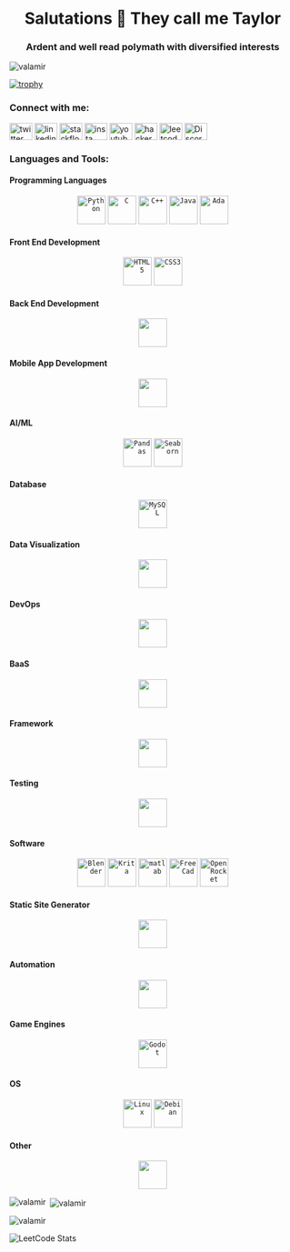 <h1 align="center">Salutations 🤖 They call me Taylor</h1>
<h3 align="center">Ardent and well read polymath with diversified interests</h3>

<p align="left"> <img src="https://komarev.com/ghpvc/?username=valamir&label=Profile%20views&color=0e75b6&style=flat" alt="valamir" /> </p>

[![trophy](https://github-profile-trophy.vercel.app/?username=Valamir777-ma&theme=onedark)](https://github.com/ryo-ma/github-profile-trophy)

<h3 align="left">Connect with me:</h3>
<p align="left">
<a href="https://twitter.com/twitter" target="blank"><img align="center" src="https://raw.githubusercontent.com/rahuldkjain/github-profile-readme-generator/master/src/images/icons/Social/twitter.svg" alt="twitter" height="30" width="40" /></a>
<a href="https://linkedin.com/in/linkedin" target="blank"><img align="center" src="https://raw.githubusercontent.com/rahuldkjain/github-profile-readme-generator/master/src/images/icons/Social/linked-in-alt.svg" alt="linkedin" height="30" width="40" /></a>
<a href="https://stackoverflow.com/users/stackflow" target="blank"><img align="center" src="https://raw.githubusercontent.com/rahuldkjain/github-profile-readme-generator/master/src/images/icons/Social/stack-overflow.svg" alt="stackflow" height="30" width="40" /></a>
<a href="https://instagram.com/insta" target="blank"><img align="center" src="https://raw.githubusercontent.com/rahuldkjain/github-profile-readme-generator/master/src/images/icons/Social/instagram.svg" alt="insta" height="30" width="40" /></a>
<a href="https://www.youtube.com/c/youtube" target="blank"><img align="center" src="https://raw.githubusercontent.com/rahuldkjain/github-profile-readme-generator/master/src/images/icons/Social/youtube.svg" alt="youtube" height="30" width="40" /></a>
<a href="https://www.hackerrank.com/hacker" target="blank"><img align="center" src="https://raw.githubusercontent.com/rahuldkjain/github-profile-readme-generator/master/src/images/icons/Social/hackerrank.svg" alt="hacker" height="30" width="40" /></a>
<a href="https://www.leetcode.com/leetcode" target="blank"><img align="center" src="https://raw.githubusercontent.com/rahuldkjain/github-profile-readme-generator/master/src/images/icons/Social/leet-code.svg" alt="leetcode" height="30" width="40" /></a>
<a href="https://discord.gg/Discord" target="blank"><img align="center" src="https://raw.githubusercontent.com/rahuldkjain/github-profile-readme-generator/master/src/images/icons/Social/discord.svg" alt="Discord" height="30" width="40" /></a>
</p>

<h3 align="left">Languages and Tools:</h3>
<h4 align="left">Programming Languages</h4>
<div align="center">
	<code><img width="50" src="https://upload.wikimedia.org/wikipedia/commons/c/cf/Python_logo_51.svg" alt="Python" title="Python"/></code>
	<code><img width="50" src="https://upload.wikimedia.org/wikipedia/commons/1/19/C_Logo.png" alt="C" title="C"/></code>
	<code><img width="50" src="https://upload.wikimedia.org/wikipedia/commons/1/18/ISO_C%2B%2B_Logo.svg" alt="C++" title="C++"/></code>
	<code><img width="50" src="https://upload.wikimedia.org/wikipedia/de/e/e1/Java-Logo.svg" alt="Java" title="Java"/></code>
	<code><img width="50" src="https://upload.wikimedia.org/wikipedia/commons/d/d6/Ada_Mascot_with_slogan.svg" alt="Ada" title="Ada Core"/></code>
</div>
<h4 align="lef
<h4 align="left">Front End Development</h4>
<div align="center">
	<code><img width="50" src="https://upload.wikimedia.org/wikipedia/commons/6/61/HTML5_logo_and_wordmark.svg" alt="HTML5" title="HTML5"/></code>
	<code><img width="50" src="https://upload.wikimedia.org/wikipedia/commons/6/62/CSS3_logo.svg" alt="CSS3" title="CSS3"/></code>
</div>
<h4 align="left">Back End Development</h4>
<div align="center">
	<code><img width="50" src="" alt="" title=""/></code>
</div>
<h4 align="left">Mobile App Development</h4>
<div align="center">
	<code><img width="50" src="" alt="" title=""/></code>
</div>
<h4 align="left">AI/ML</h4>
<div align="center">
	<code><img width="50" src="https://upload.wikimedia.org/wikipedia/commons/2/22/Pandas_mark.svg" alt="Pandas" title="Pandas"/></code>
	<code><img width="50" src="https://seaborn.pydata.org/_images/logo-mark-lightbg.svg" alt="Seaborn" title="Seaborn"/></code>
</div>
<h4 align="left">Database</h4>
<div align="center">
	<code><img width="50" src="https://upload.wikimedia.org/wikipedia/labs/8/8e/Mysql_logo.png" alt="MySQL" title="MySQL"/></code>
</div>
<h4 align="left">Data Visualization</h4>
<div align="center">
	<code><img width="50" src="" alt="" title=""/></code>
</div>
<h4 align="left">DevOps</h4>
<div align="center">
	<code><img width="50" src="" alt="" title=""/></code>
</div>
<h4 align="left">BaaS</h4>
<div align="center">
	<code><img width="50" src="" alt="" title=""/></code>
</div>
<h4 align="left">Framework</h4>
<div align="center">
	<code><img width="50" src="" alt="" title=""/></code>
</div>
<h4 align="left">Testing</h4>
<div align="center">
	<code><img width="50" src="" alt="" title=""/></code>
</div>
<h4 align="left">Software</h4>
<div align="center">
	<code><img width="50" src="https://upload.wikimedia.org/wikipedia/en/f/f2/Blender-Logo.png" alt="Blender" title="Blender"/></code>
	<code><img width="50" src="https://upload.wikimedia.org/wikipedia/commons/7/73/Calligrakrita-base.svg" alt="Krita" title="Krita"/></code>
	<code><img width="50" src="https://upload.wikimedia.org/wikipedia/commons/2/21/Matlab_Logo.png" alt="matlab" title="matlab"/></code>
	<code><img width="50" src="https://upload.wikimedia.org/wikipedia/commons/f/f7/FreeCAD-logo.svg" alt="FreeCad" title="FreeCad"/></code>
	<code><img width="50" src="https://wiki.openrocket.info/images/a/a8/Icon-256.png" alt="OpenRocket" title="OpenRocket"/></code>
</div>
<h4 align="left">Static Site Generator</h4>
<div align="center">
	<code><img width="50" src="" alt="" title=""/></code>
</div>
<h4 align="left">Automation</h4>
<div align="center">
	<code><img width="50" src="" alt="" title=""/></code>
</div>
<h4 align="left">Game Engines</h4>
<div align="center">
	<code><img width="50" src="https://upload.wikimedia.org/wikipedia/commons/6/6a/Godot_icon.svg" alt="Godot" title="Godot"/></code>
</div>
<h4 align="left">OS</h4>
<div align="center">
	<code><img width="50" src="https://upload.wikimedia.org/wikipedia/commons/3/35/Tux.svg" alt="Linux" title="Linux"/></code>
	<code><img width="50" src="https://upload.wikimedia.org/wikipedia/commons/0/04/Debian_logo.png" alt="Debian" title="Debian"/></code>
</div>
<h4 align="left">Other</h4>
<div align="center">
	<code><img width="50" src="" alt="" title=""/></code>
</div>


<p><img align="left" src="https://github-readme-stats.vercel.app/api/top-langs?username=valamir&show_icons=true&locale=en&layout=compact" alt="valamir" /></p>

<p>&nbsp;<img align="center" src="https://github-readme-stats.vercel.app/api?username=valamir&show_icons=true&locale=en" alt="valamir" /></p>

<p><img align="center" src="https://github-readme-streak-stats.herokuapp.com/?user=valamir&" alt="valamir" /></p>

![LeetCode Stats](https://leetcard.jacoblin.cool/Valamir777?theme=nord&font=Kaisei%20Opti&ext=heatmap)

